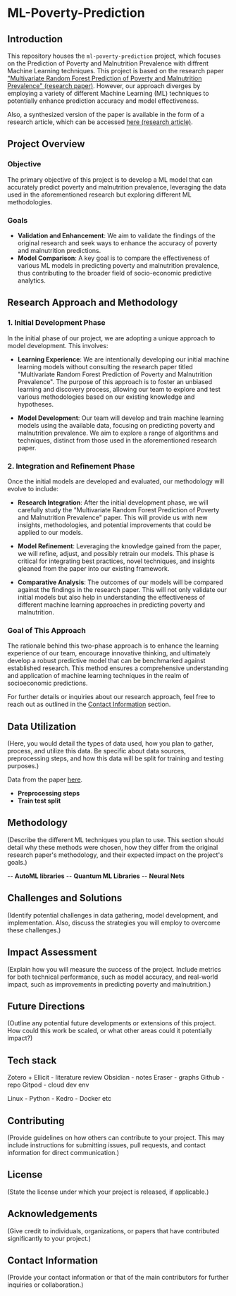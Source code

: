 # ML-Poverty-Prediction

## Introduction
This repository houses the `ml-poverty-prediction` project, which focuses on the Prediction of Poverty and Malnutrition Prevalence with diffrent Machine Learning techniques. This project is based on the research paper ["Multivariate Random Forest Prediction of Poverty and Malnutrition Prevalence" (research paper)](http://barrett.dyson.cornell.edu/files/papers/Browne%20et%20al.%20Manuscript.pdf). However, our approach diverges by employing a variety of different Machine Learning (ML) techniques to potentially enhance prediction accuracy and model effectiveness.

Also, a synthesized version of the paper is available in the form of a research article, which can be accessed [here (research article)](https://journals.plos.org/plosone/article?id=10.1371/journal.pone.0255519).

## Project Overview
### Objective
The primary objective of this project is to develop a ML model that can accurately predict poverty and malnutrition prevalence, leveraging the data used in the aforementioned research but exploring different ML methodologies.

### Goals
- **Validation and Enhancement**: We aim to validate the findings of the original research and seek ways to enhance the accuracy of poverty and malnutrition predictions.
- **Model Comparison**: A key goal is to compare the effectiveness of various ML models in predicting poverty and malnutrition prevalence, thus contributing to the broader field of socio-economic predictive analytics.

## Research Approach and Methodology

### 1. Initial Development Phase
In the initial phase of our project, we are adopting a unique approach to model development. This involves:

- **Learning Experience**: We are intentionally developing our initial machine learning models without consulting the research paper titled "Multivariate Random Forest Prediction of Poverty and Malnutrition Prevalence". The purpose of this approach is to foster an unbiased learning and discovery process, allowing our team to explore and test various methodologies based on our existing knowledge and hypotheses.

- **Model Development**: Our team will develop and train machine learning models using the available data, focusing on predicting poverty and malnutrition prevalence. We aim to explore a range of algorithms and techniques, distinct from those used in the aforementioned research paper.

### 2. Integration and Refinement Phase
Once the initial models are developed and evaluated, our methodology will evolve to include:

- **Research Integration**: After the initial development phase, we will carefully study the "Multivariate Random Forest Prediction of Poverty and Malnutrition Prevalence" paper. This will provide us with new insights, methodologies, and potential improvements that could be applied to our models.

- **Model Refinement**: Leveraging the knowledge gained from the paper, we will refine, adjust, and possibly retrain our models. This phase is critical for integrating best practices, novel techniques, and insights gleaned from the paper into our existing framework.

- **Comparative Analysis**: The outcomes of our models will be compared against the findings in the research paper. This will not only validate our initial models but also help in understanding the effectiveness of different machine learning approaches in predicting poverty and malnutrition.

### Goal of This Approach
The rationale behind this two-phase approach is to enhance the learning experience of our team, encourage innovative thinking, and ultimately develop a robust predictive model that can be benchmarked against established research. This method ensures a comprehensive understanding and application of machine learning techniques in the realm of socioeconomic predictions.

For further details or inquiries about our research approach, feel free to reach out as outlined in the [Contact Information](#contact-information) section.

## Data Utilization
(Here, you would detail the types of data used, how you plan to gather, process, and utilize this data. Be specific about data sources, preprocessing steps, and how this data will be split for training and testing purposes.)

Data from the paper [here](http://barrett.dyson.cornell.edu/files/research/data.csv).

- **Preprocessing steps**
- **Train test split**

## Methodology
(Describe the different ML techniques you plan to use. This section should detail why these methods were chosen, how they differ from the original research paper's methodology, and their expected impact on the project's goals.)

-- **AutoML libraries**
-- **Quantum ML Libraries**
-- **Neural Nets** 

## Challenges and Solutions
(Identify potential challenges in data gathering, model development, and implementation. Also, discuss the strategies you will employ to overcome these challenges.)

## Impact Assessment
(Explain how you will measure the success of the project. Include metrics for both technical performance, such as model accuracy, and real-world impact, such as improvements in predicting poverty and malnutrition.)

## Future Directions
(Outline any potential future developments or extensions of this project. How could this work be scaled, or what other areas could it potentially impact?)

## Tech stack
Zotero + Ellicit - literature review 
Obsidian - notes
Eraser - graphs 
Github - repo
Gitpod - cloud dev env

Linux - Python - Kedro - Docker etc 

## Contributing
(Provide guidelines on how others can contribute to your project. This may include instructions for submitting issues, pull requests, and contact information for direct communication.)

## License
(State the license under which your project is released, if applicable.)

## Acknowledgements
(Give credit to individuals, organizations, or papers that have contributed significantly to your project.)

## Contact Information
(Provide your contact information or that of the main contributors for further inquiries or collaboration.)
